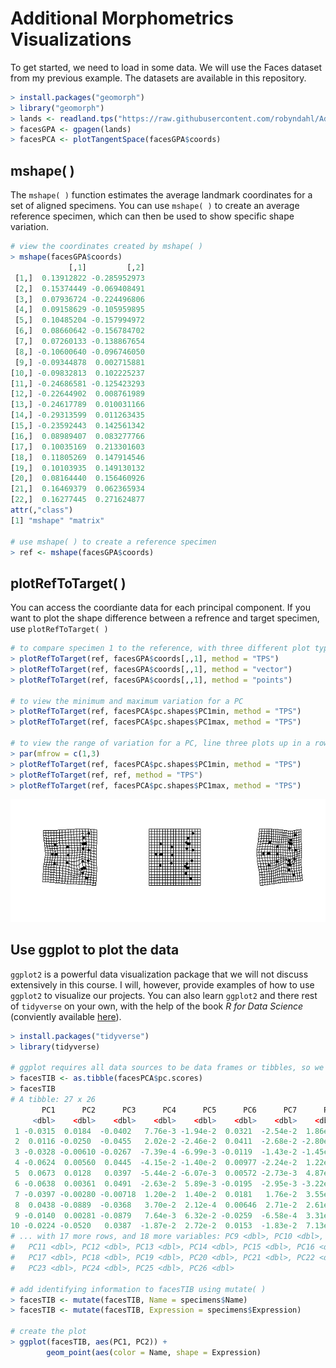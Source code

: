 # Additional Morphometrics Visualizations

To get started, we need to load in some data. We will use the Faces dataset from my previous example. The datasets are available in this repository.

````R
> install.packages("geomorph")
> library("geomorph")
> lands <- readland.tps("https://raw.githubusercontent.com/robyndahl/AdvancedPaleobiology/master/Lectures/landmarks.tps", specID = "ID")
> facesGPA <- gpagen(lands)
> facesPCA <- plotTangentSpace(facesGPA$coords)
````

## mshape( )

The `mshape( )` function estimates the average landmark coordinates for a set of aligned specimens. You can use `mshape( )` to create an average reference specimen, which can then be used to show specific shape variation.

````R
# view the coordinates created by mshape( )
> mshape(facesGPA$coords)
             [,1]         [,2]
 [1,]  0.13912822 -0.285952973
 [2,]  0.15374449 -0.069408491
 [3,]  0.07936724 -0.224496806
 [4,]  0.09158629 -0.105959895
 [5,]  0.10485204 -0.157994972
 [6,]  0.08660642 -0.156784702
 [7,]  0.07260133 -0.138867654
 [8,] -0.10600640 -0.096746050
 [9,] -0.09344878  0.002715881
[10,] -0.09832813  0.102225237
[11,] -0.24686581 -0.125423293
[12,] -0.22644902  0.008761989
[13,] -0.24617789  0.010031166
[14,] -0.29313599  0.011263435
[15,] -0.23592443  0.142561342
[16,]  0.08989407  0.083277766
[17,]  0.10035169  0.213301603
[18,]  0.11805269  0.147914546
[19,]  0.10103935  0.149130132
[20,]  0.08164440  0.156460926
[21,]  0.16469379  0.062365934
[22,]  0.16277445  0.271624877
attr(,"class")
[1] "mshape" "matrix"

# use mshape( ) to create a reference specimen
> ref <- mshape(facesGPA$coords)
````

## plotRefToTarget( )

You can access the coordiante data for each principal component. If you want to plot the shape difference between a refrence and target specimen, use `plotRefToTarget( )` 

````R
# to compare specimen 1 to the reference, with three different plot types
> plotRefToTarget(ref, facesGPA$coords[,,1], method = "TPS")
> plotRefToTarget(ref, facesGPA$coords[,,1], method = "vector")
> plotRefToTarget(ref, facesGPA$coords[,,1], method = "points")

# to view the minimum and maximum variation for a PC
> plotRefToTarget(ref, facesPCA$pc.shapes$PC1min, method = "TPS")
> plotRefToTarget(ref, facesPCA$pc.shapes$PC1max, method = "TPS")

# to view the range of variation for a PC, line three plots up in a row
> par(mfrow = c(1,3)
> plotRefToTarget(ref, facesPCA$pc.shapes$PC1min, method = "TPS")
> plotRefToTarget(ref, ref, method = "TPS")
> plotRefToTarget(ref, facesPCA$pc.shapes$PC1max, method = "TPS")
````
![PC1 min and max](/Images/plotRef.png)

## Use ggplot to plot the data

`ggplot2` is a powerful data visualization package that we will not discuss extensively in this course. I will, however, provide examples of how to use `ggplot2` to visualize our projects. You can also learn `ggplot2` and there rest of `tidyverse` on your own, with the help of the book *R for Data Science* (conviently available [here](https://r4ds.had.co.nz/)).

````R
> install.packages("tidyverse")
> library(tidyverse)

# ggplot requires all data sources to be data frames or tibbles, so we need convert our data
> facesTIB <- as.tibble(facesPCA$pc.scores)
> facesTIB
# A tibble: 27 x 26
       PC1      PC2      PC3      PC4      PC5      PC6      PC7      PC8
     <dbl>    <dbl>    <dbl>    <dbl>    <dbl>    <dbl>    <dbl>    <dbl>
 1 -0.0315  0.0184  -0.0402   7.76e-3 -1.94e-2  0.0321  -2.54e-2  1.86e-5
 2  0.0116 -0.0250  -0.0455   2.02e-2 -2.46e-2  0.0411  -2.68e-2 -2.80e-2
 3 -0.0328 -0.00610 -0.0267  -7.39e-4 -6.99e-3 -0.0119  -1.43e-2 -1.45e-2
 4 -0.0624  0.00560  0.0445  -4.15e-2 -1.40e-2  0.00977 -2.24e-2  1.22e-2
 5  0.0673  0.0128   0.0397  -5.44e-2 -6.07e-3  0.00572 -2.73e-3  4.87e-4
 6 -0.0638  0.00361  0.0491  -2.63e-2  5.89e-3 -0.0195  -2.95e-3 -3.22e-3
 7 -0.0397 -0.00280 -0.00718  1.20e-2  1.40e-2  0.0181   1.76e-2  3.55e-2
 8  0.0438 -0.0889  -0.0368   3.70e-2  2.12e-4  0.00646  2.71e-2  2.61e-2
 9 -0.0140  0.00281 -0.0879   7.64e-3  6.32e-2 -0.0259  -6.58e-4  3.31e-3
10 -0.0224 -0.0520   0.0387  -1.87e-2  2.72e-2  0.0153  -1.83e-2  7.13e-3
# ... with 17 more rows, and 18 more variables: PC9 <dbl>, PC10 <dbl>,
#   PC11 <dbl>, PC12 <dbl>, PC13 <dbl>, PC14 <dbl>, PC15 <dbl>, PC16 <dbl>,
#   PC17 <dbl>, PC18 <dbl>, PC19 <dbl>, PC20 <dbl>, PC21 <dbl>, PC22 <dbl>,
#   PC23 <dbl>, PC24 <dbl>, PC25 <dbl>, PC26 <dbl>

# add identifying information to facesTIB using mutate( )
> facesTIB <- mutate(facesTIB, Name = specimens$Name)
> facesTIB <- mutate(facesTIB, Expression = specimens$Expression)

# create the plot
> ggplot(facesTIB, aes(PC1, PC2)) +
        geom_point(aes(color = Name, shape = Expression)
````
 
